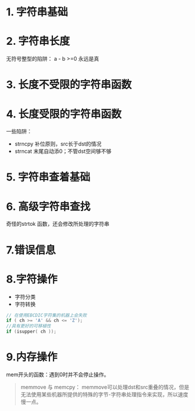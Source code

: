 # 1. 字符串基础

# 2. 字符串长度

无符号整型的陷阱：
a - b >=0 永远是真 

# 3. 长度不受限的字符串函数

# 4. 长度受限的字符串函数

一些陷阱：
- strncpy 补位原则，src长于dst的情况
- strncat 末尾自动添0；不管dst空间够不够

# 5. 字符串查着基础

# 6. 高级字符串查找

奇怪的strtok 函数，还会修改所处理的字符串

# 7.错误信息

# 8.字符操作

- 字符分类
- 字符转换

```c
// 在使用EBCDIC字符集的机器上会失败
if ( ch >= 'A' && ch <= 'Z');
//具有更好的可移植性
if (isupper( ch ));
```
# 9.内存操作
mem开头的函数：遇到0时并不会停止操作。

> memmove 与 memcpy：
> memmove可以处理dst和src重叠的情况，但是无法使用某些机器所提供的特殊的字节-字符串处理指令来实现，所以速度慢一点。

